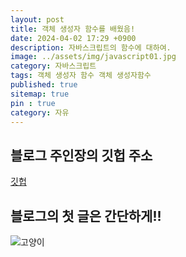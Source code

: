 ```yaml
---
layout: post
title: 객체 생성자 함수를 배웠음!
date: 2024-04-02 17:29 +0900
description: 자바스크립트의 함수에 대하여.
image: ../assets/img/javascript01.jpg
category: 자바스크립트
tags: 객체 생성자 함수 객체 생성자함수
published: true
sitemap: true
pin : true
category: 자유
---
```



## 블로그 주인장의 깃헙 주소
[깃헙](https://github.com/sunhew)


## 블로그의 첫 글은 간단하게!!

![고양이](../assets/img/cat.jpg)
